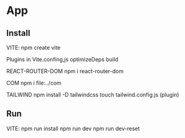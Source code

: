 # App



## Install

VITE:
npm create vite

Plugins in Vite.confing,js
optimizeDeps
build

REACT-ROUTER-DOM
npm i react-router-dom

COM
npm i file:../com

TAILWIND
npm install -D tailwindcss
touch tailwind.config.js (plugin)

## Run

VITE:
npm run install
npm run dev
npm run dev-reset
